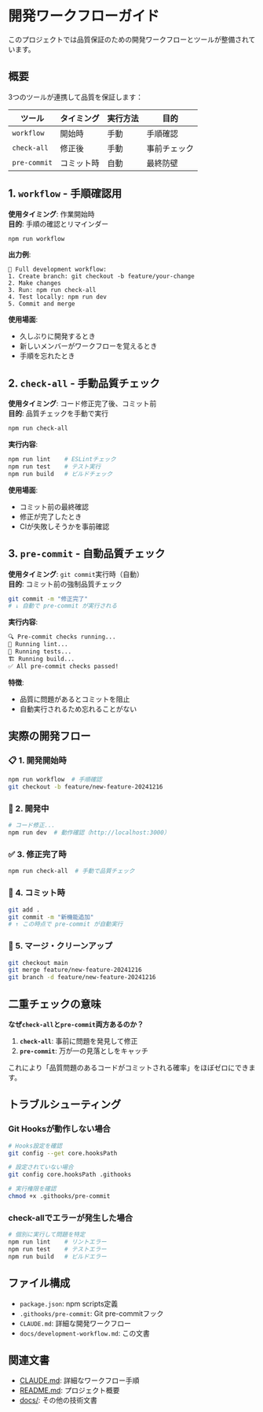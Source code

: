 # 開発ワークフローガイド

このプロジェクトでは品質保証のための開発ワークフローとツールが整備されています。

## 概要

3つのツールが連携して品質を保証します：

| ツール | タイミング | 実行方法 | 目的 |
|--------|------------|----------|------|
| `workflow` | 開始時 | 手動 | 手順確認 |
| `check-all` | 修正後 | 手動 | 事前チェック |
| `pre-commit` | コミット時 | 自動 | 最終防壁 |

## 1. `workflow` - 手順確認用

**使用タイミング**: 作業開始時  
**目的**: 手順の確認とリマインダー

```bash
npm run workflow
```

**出力例**:
```
🔄 Full development workflow:
1. Create branch: git checkout -b feature/your-change
2. Make changes
3. Run: npm run check-all
4. Test locally: npm run dev
5. Commit and merge
```

**使用場面**:
- 久しぶりに開発するとき
- 新しいメンバーがワークフローを覚えるとき
- 手順を忘れたとき

## 2. `check-all` - 手動品質チェック

**使用タイミング**: コード修正完了後、コミット前  
**目的**: 品質チェックを手動で実行

```bash
npm run check-all
```

**実行内容**:
```bash
npm run lint    # ESLintチェック
npm run test    # テスト実行
npm run build   # ビルドチェック
```

**使用場面**:
- コミット前の最終確認
- 修正が完了したとき
- CIが失敗しそうかを事前確認

## 3. `pre-commit` - 自動品質チェック

**使用タイミング**: `git commit`実行時（自動）  
**目的**: コミット前の強制品質チェック

```bash
git commit -m "修正完了"
# ↓ 自動で pre-commit が実行される
```

**実行内容**:
```bash
🔍 Pre-commit checks running...
📝 Running lint...
🧪 Running tests...
🏗️ Running build...
✅ All pre-commit checks passed!
```

**特徴**:
- 品質に問題があるとコミットを阻止
- 自動実行されるため忘れることがない

## 実際の開発フロー

### 📋 1. 開発開始時

```bash
npm run workflow  # 手順確認
git checkout -b feature/new-feature-20241216
```

### 🔧 2. 開発中

```bash
# コード修正...
npm run dev  # 動作確認（http://localhost:3000）
```

### ✅ 3. 修正完了時

```bash
npm run check-all  # 手動で品質チェック
```

### 💾 4. コミット時

```bash
git add .
git commit -m "新機能追加"
# ↑ この時点で pre-commit が自動実行
```

### 🔄 5. マージ・クリーンアップ

```bash
git checkout main
git merge feature/new-feature-20241216
git branch -d feature/new-feature-20241216
```

## 二重チェックの意味

**なぜ`check-all`と`pre-commit`両方あるのか？**

1. **`check-all`**: 事前に問題を発見して修正
2. **`pre-commit`**: 万が一の見落としをキャッチ

これにより「品質問題のあるコードがコミットされる確率」をほぼゼロにできます。

## トラブルシューティング

### Git Hooksが動作しない場合

```bash
# Hooks設定を確認
git config --get core.hooksPath

# 設定されていない場合
git config core.hooksPath .githooks

# 実行権限を確認
chmod +x .githooks/pre-commit
```

### check-allでエラーが発生した場合

```bash
# 個別に実行して問題を特定
npm run lint    # リントエラー
npm run test    # テストエラー
npm run build   # ビルドエラー
```

## ファイル構成

- `package.json`: npm scripts定義
- `.githooks/pre-commit`: Git pre-commitフック
- `CLAUDE.md`: 詳細な開発ワークフロー
- `docs/development-workflow.md`: この文書

## 関連文書

- [CLAUDE.md](../CLAUDE.md): 詳細なワークフロー手順
- [README.md](../README.md): プロジェクト概要
- [docs/](./): その他の技術文書